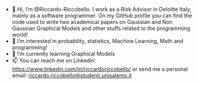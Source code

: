 - 👋 Hi, I’m @Riccardo-Riccobello. I work as a Risk Advisor in Deloitte Italy, mainly as a software programmer. On my GitHub profile you can find the code used to write two academical papers on Gaussian and Non Gaussian Graphical Models and other stuffs related to the programming world!
- 👀 I’m interested in probability, statistics, Machine Learning, Math and programming!
- 🌱 I’m currently learning Graphical Models
- 📫 You can reach me on Linkedin: https://www.linkedin.com/in/riccardoriccobello/ or send me a personal email: riccardo.riccobello@studenti.unisalento.it

<!---
Riccardo-Riccobello/Riccardo-Riccobello is a ✨ special ✨ repository because its `README.md` (this file) appears on your GitHub profile.
You can click the Preview link to take a look at your changes.
--->
